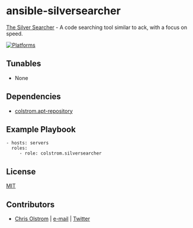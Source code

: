 # ansible-silversearcher

[The Silver Searcher](https://github.com/ggreer/the_silver_searcher) - A code searching tool similar to ack, with a focus on speed.

[![Platforms](http://img.shields.io/badge/platforms-ubuntu-lightgrey.svg?style=flat)](#)

Tunables
--------
* None

Dependencies
------------
* [colstrom.apt-repository](https://github.com/colstrom/ansible-apt-repository/)

Example Playbook
----------------
    - hosts: servers
      roles:
         - role: colstrom.silversearcher

License
-------
[MIT](https://tldrlegal.com/license/mit-license)

Contributors
------------
* [Chris Olstrom](https://colstrom.github.io/) | [e-mail](mailto:chris@olstrom.com) | [Twitter](https://twitter.com/ChrisOlstrom)

